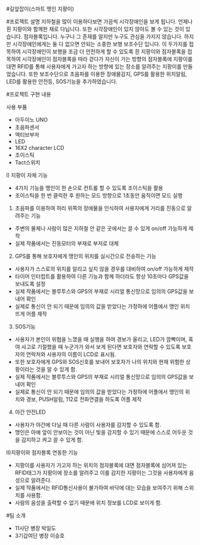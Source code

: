 #길앞잡이(스마트 맹인 지팡이)

#프로젝트 설명
지하철을 많이 이용하다보면 가끔씩 시각장애인을 보게 됩니다. 언제나 흰 지팡이와 함께한 채로
다닙니다. 또한 시각장애인이 있지 않아도 볼 수 있는 것이 있습니다. 점자블록입니다. 누구나
그 존재를 알지만 누구도 관심을 가지지 않습니다. 하지만 시각장애인에게는 둘 다 없으면 안되는
소중한 보행 보조수단 입니다. 이 두가지를 접목하여 시각장애인이 보행을 조금 더 안전하게 할 수
있도록 흰 지팡이와 점자블록을 접목하여 시각장애인이 점자블록을 따라 걷다가 자신이 가는 방향의
점자블록에 지팡이를 대면 RFID를 통해 사용자에게 가고자 하는 방향에 있는 장소를 알려주는
지팡이를 만들었습니다. 또한 보조수단으로 초음파를 이용한 장애물감지, GPS를 활용한 위치알림,
LED를 활용한 안전등, SOS기능을 추가하였습니다.

#프로젝트 구현 내용

사용 부품
- 아두이노 UNO
- 초음파센서
- 엑티브부저
- LED
- 16X2 character LCD
- 조이스틱
- Tact스위치

I) 지팡이 자체 기능
 - 4가지 기능을 맹인이 한 손으로 컨트롤 할 수 있도록 조이스틱을 활용
 - 조이스틱을 한 번 클릭한 후 원하는 모드 방향으로 1초동안 움직이면 모드 실행
 
1. 초음파를 이용하여 허리 위쪽의 장애물을 인식하여 사용자에게 거리를 진동으로 알려주는 기능
 - 주변의 물체나 사람이 많은 지하철 안 같은 곳에서는 끌 수 있게 on/off 가능하게 제작
 - 실제 작품에서는 진동모터의 부재로 부저로 대체

2. GPS를 통해 보호자에게 맹인의 위치를 실시간으로 전송하는 기능
 - 사용자가 스스로의 위치를 알리고 싶지 않을 경우를 대비하여 on/off 가능하게 제작
 - 타이머 인터럽트를 활용하여 다른 기능과 함께 하더라도 항상 10초마다 GPS값을 보내도록 설정
 - 실제 작품에서는 블루투스와 GPS의 부재로 시리얼 통신망으로 임의의 GPS값을 보내어 확인
 - 실제로 통신이 안 되기 때문에 임의의 값을 받았다는 가정하에 어플에서 맹인 위치 뜨게 어플 제작

3. SOS기능
 - 사용자가 본인이 위협을 느꼈을 때 실행을 하여 경보가 울리고, LED가 깜빡이며, 혹여 사고로 기절했을 때
   누군가가 와서 보게 된다면 보호자와 연락할 수 있도록 보호자의 연락처와 사용자의 이름이 LCD로 표시됨.
 - 또한 보호자에게 GPS와 SOS신호를 보내어 보호자가 나의 위치와 현재 위험한 상황이라는 것을 알 수 있게 함.
 - 실제 작품에서는 블루투스와 GPS의 부재로 시리얼 통신망으로 임의의 GPS값을 보내어 확인
 - 실제로 통신이 안 되기 때문에 임의의 값을 받았다는 가정하에 어플에서 맹인의 위치와 경보, PUSH알림,
   112로 전화연결을 하도록 어플 제작
   
4. 야간 안전LED
 - 사용자가 야간에 다닐 때 다른 사람이 사용자를 감지할 수 있도록 함.
 - 맹인은 아예 앞이 안보이는 것이 아닌 빛을 감지할 수 있기 때문에 스스로 어두운 것을 감지하고 켜고 끌 수 있게 함.
 
 II)지팡이와 점자블록 연동한 기능
  - 지팡이를 사용자가 가고자 하는 위치의 점자블록에 대면 점자블록에 심어져 있는 RFID태그가 지팡이에 장소를
    알려주고 이를 감지한 지팡이는 그것을 사용자에게 음성으로 알려준다.
  - 실제 작품에서는 RFID통신사용이 불가하여 바닥에 대는 모습을 보여주기 위해 스위치를 사용함.
  - 사람의 음성을 출력할 수 없기 때문에 위치 정보를 LCD로 보이게 함.
  
  #팀 소개
   - 11사단 병장 박일도
   - 3기갑여단 병장 이승호

